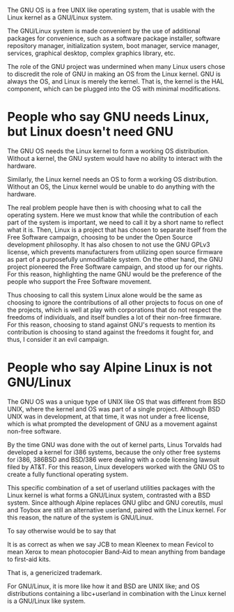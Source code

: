 The GNU OS is a free UNIX like operating system, that is usable with the Linux kernel as a GNU/Linux system.

The GNU/Linux system is made convenient by the use of additional packages for convenience, such as a software package installer, software repository manager, initialization system, boot manager, service manager, services, graphical desktop, complex graphics library, etc.

The role of the GNU project was undermined when many Linux users chose to discredit the role of GNU in making an OS from the Linux kernel. GNU is always the OS, and Linux is merely the kernel. That is, the kernel is the HAL component, which can be plugged into the OS with minimal modifications.
# People who say GNU needs Linux, but Linux doesn't need GNU

The GNU OS needs the Linux kernel to form a working OS distribution. Without a kernel, the GNU system would have no ability to interact with the hardware.

Similarly, the Linux kernel needs an OS to form a working OS distribution. Without an OS, the Linux kernel would be unable to do anything with the hardware.

The real problem people have then is with choosing what to call the operating system. Here we must know that while the contribution of each part of the system is important, we need to call it by a short name to reflect what it is. Then, Linux is a project that has chosen to separate itself from the Free Software campaign, choosing to be under the Open Source development philosophy. It has also chosen to not use the GNU GPLv3 license, which prevents manufacturers from utilizing open source firmware as part of a purposefully unmodifiable system. On the other hand, the GNU project pioneered the Free Software campaign, and stood up for our rights. For this reason, highlighting the name GNU would be the preference of the people who support the Free Software movement.

Thus choosing to call this system Linux alone would be the same as choosing to ignore the contributions of all other projects to focus on one of the projects, which is well at play with corporations that do not respect the freedoms of individuals, and itself bundles a lot of their non-free firmware. For this reason, choosing to stand against GNU's requests to mention its contribution is choosing to stand against the freedoms it fought for, and thus, I consider it an evil campaign.
# People who say Alpine Linux is not GNU/Linux

The GNU OS was a unique type of UNIX like OS that was different from BSD UNIX, where the kernel and OS was part of a single project. Although BSD UNIX was in development, at that time, it was not under a free license, which is what prompted the development of GNU as a movement against non-free software.

By the time GNU was done with the out of kernel parts, Linus Torvalds had developed a kernel for i386 systems, because the only other free systems for i386, 386BSD and BSD/386 were dealing with a code licensing lawsuit filed by AT&T. For this reason, Linux developers worked with the GNU OS to create a fully functional operating system.

This specific combination of a set of userland utilities packages with the Linux kernel is what forms a GNU/Linux system, contrasted with a BSD system. Since although Alpine replaces GNU glibc and GNU coreutils, musl and Toybox are still an alternative userland, paired with the Linux kernel. For this reason, the nature of the system is GNU/Linux.

To say otherwise would be to say that

It is as correct as when we say 
JCB to mean
Kleenex to mean
Fevicol to mean
Xerox to mean photocopier
Band-Aid to mean anything from bandage to first-aid kits.

That is, a genericized trademark.

For GNU/Linux, it is more like how it and BSD are UNIX like; and OS distributions containing a libc+userland in combination with the Linux kernel is a GNU/Linux like system.